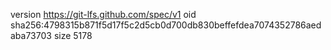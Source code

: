 version https://git-lfs.github.com/spec/v1
oid sha256:4798315b871f5d17f5c2d5cb0d700db830beffefdea7074352786aedaba73703
size 5178
